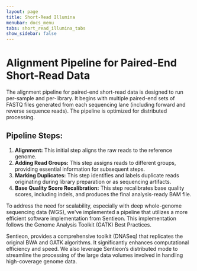 ```yaml
---
layout: page
title: Short-Read Illumina
menubar: docs_menu
tabs: short_read_illumina_tabs
show_sidebar: false
---
```


# Alignment Pipeline for Paired-End Short-Read Data

The alignment pipeline for paired-end short-read data is designed to run per-sample and per-library. It begins with multiple paired-end sets of FASTQ files generated from each sequencing lane (including forward and reverse sequence reads). The pipeline is optimized for distributed processing.

## Pipeline Steps:

1. **Alignment:** This initial step aligns the raw reads to the reference genome.
2. **Adding Read Groups:** This step assigns reads to different groups, providing essential information for subsequent steps.
3. **Marking Duplicates:** This step identifies and labels duplicate reads originating during library preparation or as sequencing artifacts.
4. **Base Quality Score Recalibration:** This step recalibrates base quality scores, including indels, and produces the final analysis-ready BAM file.

To address the need for scalability, especially with deep whole-genome sequencing data (WGS), we've implemented a pipeline that utilizes a more efficient software implementation from Sentieon. This implementation follows the Genome Analysis Toolkit (GATK) Best Practices.

Sentieon, provides a comprehensive toolkit (DNASeq) that replicates the original BWA and GATK algorithms. It significantly enhances computational efficiency and speed. We also leverage Sentieon’s distributed mode to streamline the processing of the large data volumes involved in handling high-coverage genome data.

